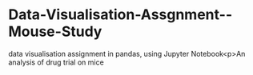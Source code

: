 # Data-Visualisation-Assgnment--Mouse-Study
data visualisation assignment in pandas, using Jupyter Notebook&lt;p>An analysis of drug trial on mice
